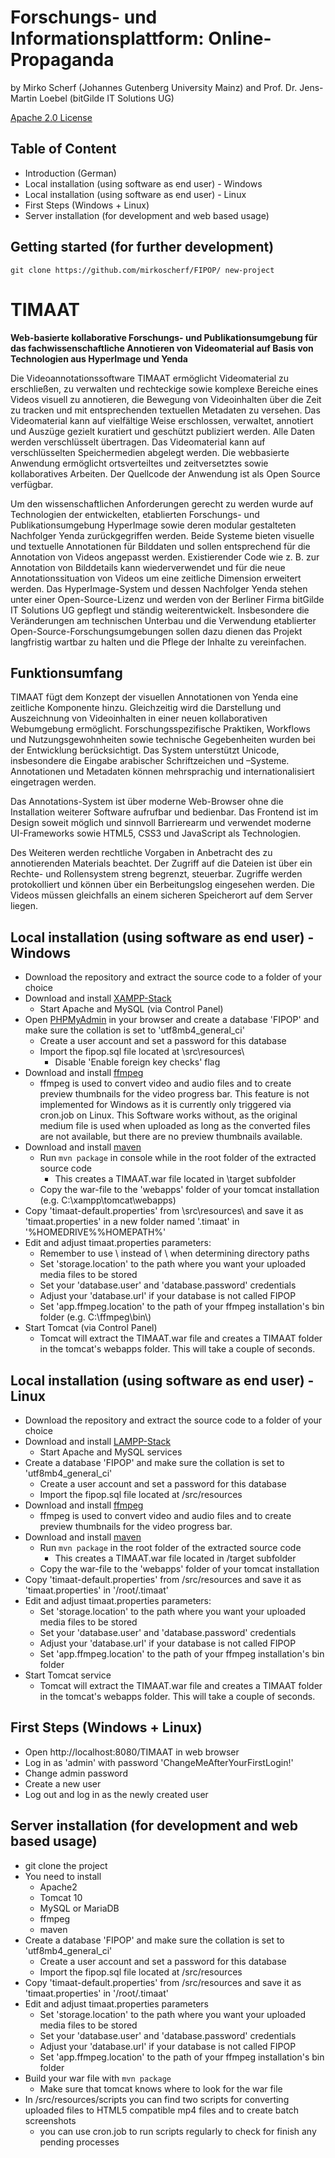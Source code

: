 # Forschungs- und Informationsplattform: Online-Propaganda

by Mirko Scherf (Johannes Gutenberg University Mainz) and Prof. Dr. Jens-Martin Loebel (bitGilde IT Solutions UG)

[Apache 2.0 License](https://www.apache.org/licenses/LICENSE-2.0)

## Table of Content

- Introduction (German)
- Local installation (using software as end user) - Windows
- Local installation (using software as end user) - Linux
- First Steps (Windows + Linux)
- Server installation (for development and web based usage)

## Getting started (for further development)

```
git clone https://github.com/mirkoscherf/FIPOP/ new-project
```

# TIMAAT
**Web-basierte kollaborative Forschungs- und Publikationsumgebung für das fachwissenschaftliche Annotieren von Videomaterial auf Basis von Technologien aus HyperImage und Yenda**

Die Videoannotationssoftware TIMAAT ermöglicht Videomaterial zu erschließen, zu verwalten und rechteckige sowie komplexe Bereiche eines Videos visuell zu annotieren, die Bewegung von Videoinhalten über die Zeit zu tracken und mit entsprechenden textuellen Metadaten zu versehen. Das Videomaterial kann auf vielfältige Weise erschlossen, verwaltet, annotiert und Auszüge gezielt kuratiert und geschützt publiziert werden. Alle Daten werden verschlüsselt übertragen. Das Videomaterial kann auf verschlüsselten Speichermedien abgelegt werden. Die webbasierte Anwendung ermöglicht ortsverteiltes und zeitversetztes sowie kollaboratives Arbeiten. Der Quellcode der Anwendung ist als Open Source verfügbar.

Um den wissenschaftlichen Anforderungen gerecht zu werden wurde auf Technologien der entwickelten, etablierten Forschungs- und Publikationsumgebung HyperImage sowie deren modular gestalteten Nachfolger Yenda zurückgegriffen werden. Beide Systeme bieten visuelle und textuelle Annotationen für Bilddaten und sollen entsprechend für die Annotation von Videos angepasst werden. Existierender Code wie z. B. zur Annotation von Bilddetails kann wiederverwendet und für die neue Annotationssituation von Videos um eine zeitliche Dimension erweitert werden. Das HyperImage-System und dessen Nachfolger Yenda stehen unter einer Open-Source-Lizenz und werden von der Berliner Firma bitGilde IT Solutions UG gepflegt und ständig weiterentwickelt.
Insbesondere die Veränderungen am technischen Unterbau und die Verwendung etablierter Open-Source-Forschungsumgebungen sollen dazu dienen das Projekt langfristig wartbar zu halten und die Pflege der Inhalte zu vereinfachen.

## Funktionsumfang
TIMAAT fügt dem Konzept der visuellen Annotationen von Yenda eine zeitliche Komponente hinzu. Gleichzeitig wird die Darstellung und Auszeichnung von Videoinhalten in einer neuen kollaborativen Webumgebung ermöglicht. Forschungsspezifische Praktiken, Workflows und Nutzungsgewohnheiten sowie technische Gegebenheiten wurden bei der Entwicklung berücksichtigt. Das System unterstützt Unicode, insbesondere die Eingabe arabischer Schriftzeichen und –Systeme. Annotationen und Metadaten können mehrsprachig und internationalisiert eingetragen werden.

Das Annotations-System ist über moderne Web-Browser ohne die Installation weiterer Software aufrufbar und bedienbar. Das Frontend ist im Design soweit möglich und sinnvoll Barrierearm und verwendet moderne UI-Frameworks sowie HTML5, CSS3 und JavaScript als Technologien.

Des Weiteren werden rechtliche Vorgaben in Anbetracht des zu annotierenden Materials beachtet. Der Zugriff auf die Dateien ist über ein Rechte- und Rollensystem streng begrenzt, steuerbar. Zugriffe werden protokolliert und können über ein Berbeitungslog eingesehen werden. Die Videos müssen gleichfalls an einem sicheren Speicherort auf dem Server liegen.

## Local installation (using software as end user) - Windows

- Download the repository and extract the source code to a folder of your choice
- Download and install [XAMPP-Stack](https://www.apachefriends.org/)
  - Start Apache and MySQL (via Control Panel)
- Open [PHPMyAdmin](http://localhost/phpmyadmin) in your browser and create a database 'FIPOP' and make sure the collation is set to 'utf8mb4_general_ci'
  - Create a user account and set a password for this database
  - Import the fipop.sql file located at \src\resources\
    - Disable 'Enable foreign key checks' flag
- Download and install [ffmpeg](https://ffmpeg.org/download.html)
  - ffmpeg is used to convert video and audio files and to create preview thumbnails for the video progress bar. This feature is not implemented for Windows as it is currently only triggered via cron.job on Linux. This Software works without, as the original medium file is used when uploaded as long as the converted files are not available, but there are no preview thumbnails available.
- Download and install [maven](https://maven.apache.org/download.cgi)
  - Run `mvn package` in console while in the root folder of the extracted source code
    - This creates a TIMAAT.war file located in \target subfolder
  - Copy the war-file to the 'webapps' folder of your tomcat installation (e.g. C:\xampp\tomcat\webapps)
- Copy 'timaat-default.properties' from \src\resources\ and save it as 'timaat.properties' in a new folder named '.timaat' in '%HOMEDRIVE%%HOMEPATH%'
- Edit and adjust timaat.properties parameters:
  - Remember to use \\ instead of \ when determining directory paths
  - Set 'storage.location' to the path where you want your uploaded media files to be stored
  - Set your 'database.user' and 'database.password' credentials
  - Adjust your 'database.url' if your database is not called FIPOP
  - Set 'app.ffmpeg.location' to the path of your ffmpeg installation's bin folder (e.g. C:\\ffmpeg\\bin\\)
- Start Tomcat (via Control Panel)
  - Tomcat will extract the TIMAAT.war file and creates a TIMAAT folder in the tomcat's webapps folder. This will take a couple of seconds.

## Local installation (using software as end user) - Linux

- Download the repository and extract the source code to a folder of your choice
- Download and install [LAMPP-Stack](https://www.apachefriends.org/)
  - Start Apache and MySQL services
- Create a database 'FIPOP' and make sure the collation is set to 'utf8mb4_general_ci'
  - Create a user account and set a password for this database
  - Import the fipop.sql file located at /src/resources
- Download and install [ffmpeg](https://ffmpeg.org/download.html)
  - ffmpeg is used to convert video and audio files and to create preview thumbnails for the video progress bar.
- Download and install [maven](https://maven.apache.org/download.cgi)
  - Run `mvn package` in the root folder of the extracted source code
    - This creates a TIMAAT.war file located in /target subfolder
  - Copy the war-file to the 'webapps' folder of your tomcat installation
- Copy 'timaat-default.properties' from /src/resources and save it as 'timaat.properties' in '/root/.timaat'
- Edit and adjust timaat.properties parameters:
  - Set 'storage.location' to the path where you want your uploaded media files to be stored
  - Set your 'database.user' and 'database.password' credentials
  - Adjust your 'database.url' if your database is not called FIPOP
  - Set 'app.ffmpeg.location' to the path of your ffmpeg installation's bin folder
- Start Tomcat service
  - Tomcat will extract the TIMAAT.war file and creates a TIMAAT folder in the tomcat's webapps folder. This will take a couple of seconds.

## First Steps (Windows + Linux)

- Open http://localhost:8080/TIMAAT in web browser
- Log in as 'admin' with password 'ChangeMeAfterYourFirstLogin!'
- Change admin password
- Create a new user
- Log out and log in as the newly created user

## Server installation (for development and web based usage)

- git clone the project
- You need to install
  - Apache2
  - Tomcat 10
  - MySQL or MariaDB
  - ffmpeg
  - maven
- Create a database 'FIPOP' and make sure the collation is set to 'utf8mb4_general_ci'
  - Create a user account and set a password for this database
  - Import the fipop.sql file located at /src/resources
- Copy 'timaat-default.properties' from /src/resources and save it as 'timaat.properties' in '/root/.timaat'
- Edit and adjust timaat.properties parameters
  - Set 'storage.location' to the path where you want your uploaded media files to be stored
  - Set your 'database.user' and 'database.password' credentials
  - Adjust your 'database.url' if your database is not called FIPOP
  - Set 'app.ffmpeg.location' to the path of your ffmpeg installation's bin folder
- Build your war file with `mvn package`
  - Make sure that tomcat knows where to look for the war file
- In /src/resources/scripts you can find two scripts for converting uploaded files to HTML5 compatible mp4 files and to create batch screenshots
  - you can use cron.job to run scripts regularly to check for finish any pending processes